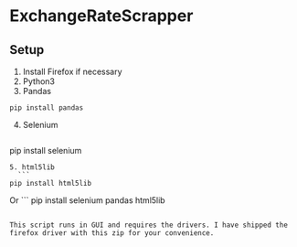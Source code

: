 # ExchangeRateScrapper


## Setup
1. Install Firefox if necessary
2. Python3
3. Pandas
  ```
  pip install pandas
  ```
4. Selenium
	```
  pip install selenium
  ```
5. html5lib
	```
  pip install html5lib
  ```

Or
	```
  pip install selenium pandas html5lib
  ```

This script runs in GUI and requires the drivers. I have shipped the firefox driver with this zip for your convenience.
